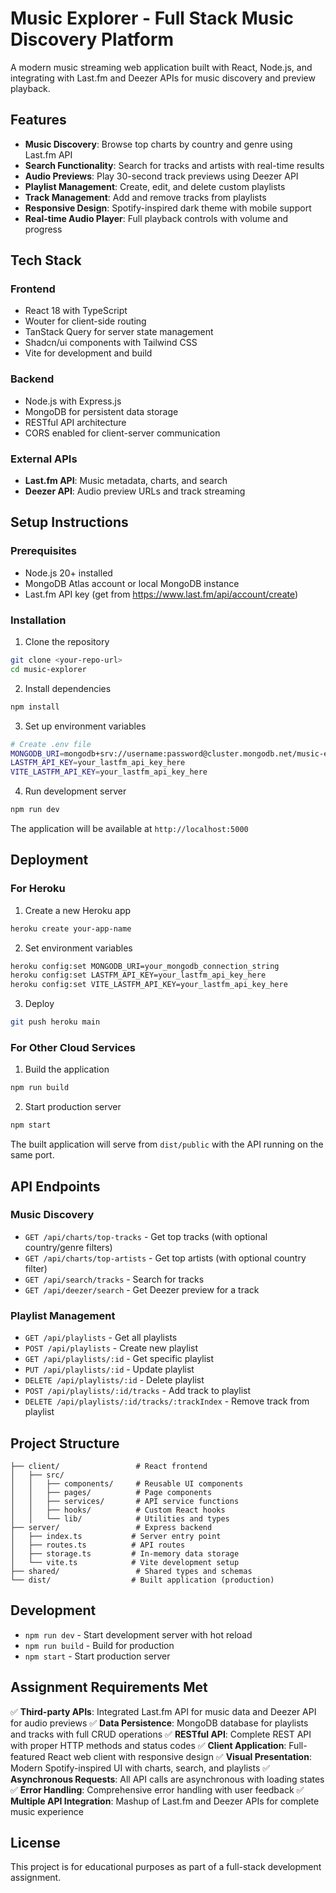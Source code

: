 # Music Explorer - Full Stack Music Discovery Platform

A modern music streaming web application built with React, Node.js, and integrating with Last.fm and Deezer APIs for music discovery and preview playback.

## Features

- **Music Discovery**: Browse top charts by country and genre using Last.fm API
- **Search Functionality**: Search for tracks and artists with real-time results
- **Audio Previews**: Play 30-second track previews using Deezer API
- **Playlist Management**: Create, edit, and delete custom playlists
- **Track Management**: Add and remove tracks from playlists
- **Responsive Design**: Spotify-inspired dark theme with mobile support
- **Real-time Audio Player**: Full playback controls with volume and progress

## Tech Stack

### Frontend
- React 18 with TypeScript
- Wouter for client-side routing
- TanStack Query for server state management
- Shadcn/ui components with Tailwind CSS
- Vite for development and build

### Backend
- Node.js with Express.js
- MongoDB for persistent data storage
- RESTful API architecture
- CORS enabled for client-server communication

### External APIs
- **Last.fm API**: Music metadata, charts, and search
- **Deezer API**: Audio preview URLs and track streaming

## Setup Instructions

### Prerequisites
- Node.js 20+ installed
- MongoDB Atlas account or local MongoDB instance
- Last.fm API key (get from https://www.last.fm/api/account/create)

### Installation

1. Clone the repository
```bash
git clone <your-repo-url>
cd music-explorer
```

2. Install dependencies
```bash
npm install
```

3. Set up environment variables
```bash
# Create .env file
MONGODB_URI=mongodb+srv://username:password@cluster.mongodb.net/music-explorer
LASTFM_API_KEY=your_lastfm_api_key_here
VITE_LASTFM_API_KEY=your_lastfm_api_key_here
```

4. Run development server
```bash
npm run dev
```

The application will be available at `http://localhost:5000`

## Deployment

### For Heroku

1. Create a new Heroku app
```bash
heroku create your-app-name
```

2. Set environment variables
```bash
heroku config:set MONGODB_URI=your_mongodb_connection_string
heroku config:set LASTFM_API_KEY=your_lastfm_api_key_here
heroku config:set VITE_LASTFM_API_KEY=your_lastfm_api_key_here
```

3. Deploy
```bash
git push heroku main
```

### For Other Cloud Services

1. Build the application
```bash
npm run build
```

2. Start production server
```bash
npm start
```

The built application will serve from `dist/public` with the API running on the same port.

## API Endpoints

### Music Discovery
- `GET /api/charts/top-tracks` - Get top tracks (with optional country/genre filters)
- `GET /api/charts/top-artists` - Get top artists (with optional country filter)
- `GET /api/search/tracks` - Search for tracks
- `GET /api/deezer/search` - Get Deezer preview for a track

### Playlist Management
- `GET /api/playlists` - Get all playlists
- `POST /api/playlists` - Create new playlist
- `GET /api/playlists/:id` - Get specific playlist
- `PUT /api/playlists/:id` - Update playlist
- `DELETE /api/playlists/:id` - Delete playlist
- `POST /api/playlists/:id/tracks` - Add track to playlist
- `DELETE /api/playlists/:id/tracks/:trackIndex` - Remove track from playlist

## Project Structure

```
├── client/                 # React frontend
│   ├── src/
│   │   ├── components/     # Reusable UI components
│   │   ├── pages/          # Page components
│   │   ├── services/       # API service functions
│   │   ├── hooks/          # Custom React hooks
│   │   └── lib/            # Utilities and types
├── server/                 # Express backend
│   ├── index.ts           # Server entry point
│   ├── routes.ts          # API routes
│   ├── storage.ts         # In-memory data storage
│   └── vite.ts            # Vite development setup
├── shared/                 # Shared types and schemas
└── dist/                  # Built application (production)
```

## Development

- `npm run dev` - Start development server with hot reload
- `npm run build` - Build for production
- `npm start` - Start production server

## Assignment Requirements Met

✅ **Third-party APIs**: Integrated Last.fm API for music data and Deezer API for audio previews
✅ **Data Persistence**: MongoDB database for playlists and tracks with full CRUD operations
✅ **RESTful API**: Complete REST API with proper HTTP methods and status codes
✅ **Client Application**: Full-featured React web client with responsive design
✅ **Visual Presentation**: Modern Spotify-inspired UI with charts, search, and playlists
✅ **Asynchronous Requests**: All API calls are asynchronous with loading states
✅ **Error Handling**: Comprehensive error handling with user feedback
✅ **Multiple API Integration**: Mashup of Last.fm and Deezer APIs for complete music experience

## License

This project is for educational purposes as part of a full-stack development assignment.